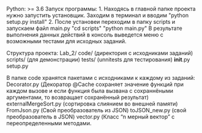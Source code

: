 Python: >= 3.6
Запуск программы:
    1. Находясь в главной папке проекта нужно запустить установщик. Заходим в терминал и вводим "python setup.py install"
    2. После установеи переходим в папку scripts и запускаем файл main.py
        "cd scripts"
        "python main.py"
    В результате выполнения данных действий в консоль выведется меню с возможными тестами для исходных заданий.
    

Структура проекта:
Lab_2/
    code/ (директория с исходниками заданий)
    scripts/ (для демонстрации)
    tests/ (unnitests для тестирования)
    __init__.py
    setup.py
 
В папке code хранятся пакетами с исходниками к каждому из заданий:
    Decorator.py (Декоратор @Cache сохраняет значение функций при каждом вызове и если функция была вызвана с сохраннёными аргументами, то возвращает сохранённый результат)
    externalMergeSort.py (сортировка слиянием во внешней памяти)
    FromJson.py (Свой преобразователь из JSON)
    toJSON_new.py (свой преобразователь в JSON)
    vector.py (Класс “n мерный вектор” с переопределенными методами.


  